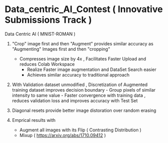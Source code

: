 # Data_centric_AI_Contest ( Innovative Submissions Track ) 
Data Centric AI ( MNIST-ROMAN )

1.  "Crop" image first  and then "Augment" provides similar accuracy as "Augmenting" Images first and then "cropping" 
	- Compresses image size by 4x , Facilitates Faster Upload and reduces Colab Workspace
        - Realize Faster image augmentation and DataSet Search easier
        - Achieves similar accuracy to traditional approach 

2.  With Validation dataset unmodified , Discretization of Augmented training dataset improves decision boundary
         - Group pixels of similar intensity to same value
         - Faster convergence with training data , reduces validation loss and improves accuracy with Test Set

3.  Diagonal resets provide better image distoration over random erasing

4.  Emprical results with 
	- Augment all images with its Flip  ( Contrasting Distribution )
	- Mixup 			    ( https://arxiv.org/abs/1710.09412 )

